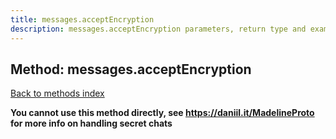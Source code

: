 ```yaml
---
title: messages.acceptEncryption
description: messages.acceptEncryption parameters, return type and example
---
```

## Method: messages.acceptEncryption  
[Back to methods index](index.md)


**You cannot use this method directly, see https://daniil.it/MadelineProto for more info on handling secret chats**




